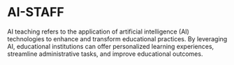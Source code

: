 # AI-STAFF
AI teaching refers to the application of artificial intelligence (AI) technologies to enhance and transform educational practices. By leveraging AI, educational institutions can offer personalized learning experiences, streamline administrative tasks, and improve educational outcomes. 

